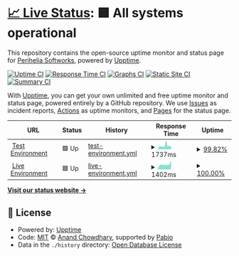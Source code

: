 # [📈 Live Status](https://status.cadencebot.net): <!--live status--> **🟩 All systems operational**

This repository contains the open-source uptime monitor and status page for [Perihelia Softworks](https://perihelia.io), powered by [Upptime](https://github.com/upptime/upptime).

[![Uptime CI](https://github.com/PeriheliaSoftworks/cadence-status/workflows/Uptime%20CI/badge.svg)](https://github.com/PeriheliaSoftworks/cadence-status/actions?query=workflow%3A%22Uptime+CI%22)
[![Response Time CI](https://github.com/PeriheliaSoftworks/cadence-status/workflows/Response%20Time%20CI/badge.svg)](https://github.com/PeriheliaSoftworks/cadence-status/actions?query=workflow%3A%22Response+Time+CI%22)
[![Graphs CI](https://github.com/PeriheliaSoftworks/cadence-status/workflows/Graphs%20CI/badge.svg)](https://github.com/PeriheliaSoftworks/cadence-status/actions?query=workflow%3A%22Graphs+CI%22)
[![Static Site CI](https://github.com/PeriheliaSoftworks/cadence-status/workflows/Static%20Site%20CI/badge.svg)](https://github.com/PeriheliaSoftworks/cadence-status/actions?query=workflow%3A%22Static+Site+CI%22)
[![Summary CI](https://github.com/PeriheliaSoftworks/cadence-status/workflows/Summary%20CI/badge.svg)](https://github.com/PeriheliaSoftworks/cadence-status/actions?query=workflow%3A%22Summary+CI%22)

With [Upptime](https://upptime.js.org), you can get your own unlimited and free uptime monitor and status page, powered entirely by a GitHub repository. We use [Issues](https://github.com/PeriheliaSoftworks/cadence-status/issues) as incident reports, [Actions](https://github.com/PeriheliaSoftworks/cadence-status/actions) as uptime monitors, and [Pages](https://status.cadencebot.net) for the status page.

<!--start: status pages-->
<!-- This summary is generated by Upptime (https://github.com/upptime/upptime) -->
<!-- Do not edit this manually, your changes will be overwritten -->
<!-- prettier-ignore -->
| URL | Status | History | Response Time | Uptime |
| --- | ------ | ------- | ------------- | ------ |
| <img alt="" src="https://icons.duckduckgo.com/ip3/test.cadencebot.net.ico" height="13"> [Test Environment](https://test.cadencebot.net/healthcheck) | 🟩 Up | [test-environment.yml](https://github.com/PeriheliaSoftworks/cadence-status/commits/HEAD/history/test-environment.yml) | <details><summary><img alt="Response time graph" src="./graphs/test-environment/response-time-week.png" height="20"> 1737ms</summary><br><a href="https://status.cadencebot.net/history/test-environment"><img alt="Response time 1257" src="https://img.shields.io/endpoint?url=https%3A%2F%2Fraw.githubusercontent.com%2FPeriheliaSoftworks%2Fcadence-status%2FHEAD%2Fapi%2Ftest-environment%2Fresponse-time.json"></a><br><a href="https://status.cadencebot.net/history/test-environment"><img alt="24-hour response time 1433" src="https://img.shields.io/endpoint?url=https%3A%2F%2Fraw.githubusercontent.com%2FPeriheliaSoftworks%2Fcadence-status%2FHEAD%2Fapi%2Ftest-environment%2Fresponse-time-day.json"></a><br><a href="https://status.cadencebot.net/history/test-environment"><img alt="7-day response time 1737" src="https://img.shields.io/endpoint?url=https%3A%2F%2Fraw.githubusercontent.com%2FPeriheliaSoftworks%2Fcadence-status%2FHEAD%2Fapi%2Ftest-environment%2Fresponse-time-week.json"></a><br><a href="https://status.cadencebot.net/history/test-environment"><img alt="30-day response time 1362" src="https://img.shields.io/endpoint?url=https%3A%2F%2Fraw.githubusercontent.com%2FPeriheliaSoftworks%2Fcadence-status%2FHEAD%2Fapi%2Ftest-environment%2Fresponse-time-month.json"></a><br><a href="https://status.cadencebot.net/history/test-environment"><img alt="1-year response time 1257" src="https://img.shields.io/endpoint?url=https%3A%2F%2Fraw.githubusercontent.com%2FPeriheliaSoftworks%2Fcadence-status%2FHEAD%2Fapi%2Ftest-environment%2Fresponse-time-year.json"></a></details> | <details><summary><a href="https://status.cadencebot.net/history/test-environment">99.82%</a></summary><a href="https://status.cadencebot.net/history/test-environment"><img alt="All-time uptime 99.98%" src="https://img.shields.io/endpoint?url=https%3A%2F%2Fraw.githubusercontent.com%2FPeriheliaSoftworks%2Fcadence-status%2FHEAD%2Fapi%2Ftest-environment%2Fuptime.json"></a><br><a href="https://status.cadencebot.net/history/test-environment"><img alt="24-hour uptime 98.73%" src="https://img.shields.io/endpoint?url=https%3A%2F%2Fraw.githubusercontent.com%2FPeriheliaSoftworks%2Fcadence-status%2FHEAD%2Fapi%2Ftest-environment%2Fuptime-day.json"></a><br><a href="https://status.cadencebot.net/history/test-environment"><img alt="7-day uptime 99.82%" src="https://img.shields.io/endpoint?url=https%3A%2F%2Fraw.githubusercontent.com%2FPeriheliaSoftworks%2Fcadence-status%2FHEAD%2Fapi%2Ftest-environment%2Fuptime-week.json"></a><br><a href="https://status.cadencebot.net/history/test-environment"><img alt="30-day uptime 99.96%" src="https://img.shields.io/endpoint?url=https%3A%2F%2Fraw.githubusercontent.com%2FPeriheliaSoftworks%2Fcadence-status%2FHEAD%2Fapi%2Ftest-environment%2Fuptime-month.json"></a><br><a href="https://status.cadencebot.net/history/test-environment"><img alt="1-year uptime 99.98%" src="https://img.shields.io/endpoint?url=https%3A%2F%2Fraw.githubusercontent.com%2FPeriheliaSoftworks%2Fcadence-status%2FHEAD%2Fapi%2Ftest-environment%2Fuptime-year.json"></a></details>
| <img alt="" src="https://icons.duckduckgo.com/ip3/cadencebot.net.ico" height="13"> [Live Environment](https://cadencebot.net/healthcheck) | 🟩 Up | [live-environment.yml](https://github.com/PeriheliaSoftworks/cadence-status/commits/HEAD/history/live-environment.yml) | <details><summary><img alt="Response time graph" src="./graphs/live-environment/response-time-week.png" height="20"> 1402ms</summary><br><a href="https://status.cadencebot.net/history/live-environment"><img alt="Response time 1128" src="https://img.shields.io/endpoint?url=https%3A%2F%2Fraw.githubusercontent.com%2FPeriheliaSoftworks%2Fcadence-status%2FHEAD%2Fapi%2Flive-environment%2Fresponse-time.json"></a><br><a href="https://status.cadencebot.net/history/live-environment"><img alt="24-hour response time 2471" src="https://img.shields.io/endpoint?url=https%3A%2F%2Fraw.githubusercontent.com%2FPeriheliaSoftworks%2Fcadence-status%2FHEAD%2Fapi%2Flive-environment%2Fresponse-time-day.json"></a><br><a href="https://status.cadencebot.net/history/live-environment"><img alt="7-day response time 1402" src="https://img.shields.io/endpoint?url=https%3A%2F%2Fraw.githubusercontent.com%2FPeriheliaSoftworks%2Fcadence-status%2FHEAD%2Fapi%2Flive-environment%2Fresponse-time-week.json"></a><br><a href="https://status.cadencebot.net/history/live-environment"><img alt="30-day response time 1197" src="https://img.shields.io/endpoint?url=https%3A%2F%2Fraw.githubusercontent.com%2FPeriheliaSoftworks%2Fcadence-status%2FHEAD%2Fapi%2Flive-environment%2Fresponse-time-month.json"></a><br><a href="https://status.cadencebot.net/history/live-environment"><img alt="1-year response time 1128" src="https://img.shields.io/endpoint?url=https%3A%2F%2Fraw.githubusercontent.com%2FPeriheliaSoftworks%2Fcadence-status%2FHEAD%2Fapi%2Flive-environment%2Fresponse-time-year.json"></a></details> | <details><summary><a href="https://status.cadencebot.net/history/live-environment">100.00%</a></summary><a href="https://status.cadencebot.net/history/live-environment"><img alt="All-time uptime 96.36%" src="https://img.shields.io/endpoint?url=https%3A%2F%2Fraw.githubusercontent.com%2FPeriheliaSoftworks%2Fcadence-status%2FHEAD%2Fapi%2Flive-environment%2Fuptime.json"></a><br><a href="https://status.cadencebot.net/history/live-environment"><img alt="24-hour uptime 100.00%" src="https://img.shields.io/endpoint?url=https%3A%2F%2Fraw.githubusercontent.com%2FPeriheliaSoftworks%2Fcadence-status%2FHEAD%2Fapi%2Flive-environment%2Fuptime-day.json"></a><br><a href="https://status.cadencebot.net/history/live-environment"><img alt="7-day uptime 100.00%" src="https://img.shields.io/endpoint?url=https%3A%2F%2Fraw.githubusercontent.com%2FPeriheliaSoftworks%2Fcadence-status%2FHEAD%2Fapi%2Flive-environment%2Fuptime-week.json"></a><br><a href="https://status.cadencebot.net/history/live-environment"><img alt="30-day uptime 100.00%" src="https://img.shields.io/endpoint?url=https%3A%2F%2Fraw.githubusercontent.com%2FPeriheliaSoftworks%2Fcadence-status%2FHEAD%2Fapi%2Flive-environment%2Fuptime-month.json"></a><br><a href="https://status.cadencebot.net/history/live-environment"><img alt="1-year uptime 96.36%" src="https://img.shields.io/endpoint?url=https%3A%2F%2Fraw.githubusercontent.com%2FPeriheliaSoftworks%2Fcadence-status%2FHEAD%2Fapi%2Flive-environment%2Fuptime-year.json"></a></details>

<!--end: status pages-->

[**Visit our status website →**](https://status.cadencebot.net)

## 📄 License

- Powered by: [Upptime](https://github.com/upptime/upptime)
- Code: [MIT](./LICENSE) © [Anand Chowdhary](https://anandchowdhary.com), supported by [Pabio](https://pabio.com)
- Data in the `./history` directory: [Open Database License](https://opendatacommons.org/licenses/odbl/1-0/)
